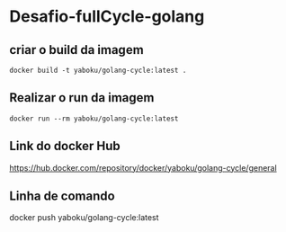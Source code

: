 # Desafio-fullCycle-golang


## criar o build da imagem 


```
docker build -t yaboku/golang-cycle:latest .  
```

## Realizar o run da imagem 


```
docker run --rm yaboku/golang-cycle:latest
```


## Link do docker Hub 

https://hub.docker.com/repository/docker/yaboku/golang-cycle/general


## Linha de comando

docker push yaboku/golang-cycle:latest

